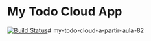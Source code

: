 # My Todo Cloud App

[![Build Status](https://travis-ci.org/gravitonian/my-todo-cloud.svg?branch=master)](https://travis-ci.org/gravitonian/my-todo-cloud)# my-todo-cloud-a-partir-aula-82
